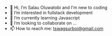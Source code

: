 - 👋 Hi, I’m Salau Oluwatobi and I'm new to coding
- 👀 I’m interested in fullstack development
- 🌱 I’m currently learning Javascript
- 💞️ I’m looking to collaborate on ...
- 📫 How to reach me: tswagsurboi@gmail.com

<!---
Toby2507/Toby2507 is a ✨ special ✨ repository because its `README.md` (this file) appears on your GitHub profile.
You can click the Preview link to take a look at your changes.
--->
